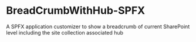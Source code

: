 # BreadCrumbWithHub-SPFX
A SPFX application customizer to show a breadcrumb of current SharePoint level including the site collection associated hub
